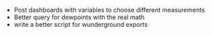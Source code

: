 * Post dashboards with variables to choose different measurements
* Better query for dewpoints with the real math
* write a better script for wunderground exports
